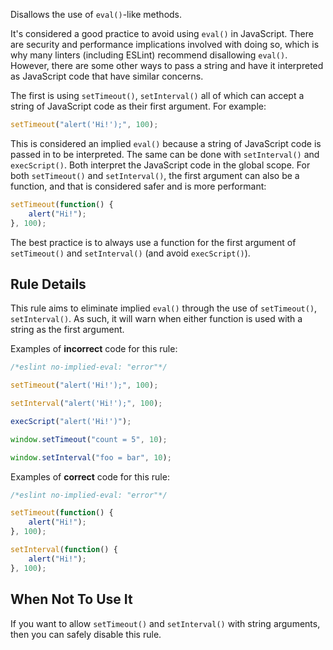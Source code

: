 
Disallows the use of `eval()`-like methods.

It's considered a good practice to avoid using `eval()` in JavaScript. There are security and performance implications involved with doing so, which is why many linters (including ESLint) recommend disallowing `eval()`. However, there are some other ways to pass a string and have it interpreted as JavaScript code that have similar concerns.

The first is using `setTimeout()`, `setInterval()` all of which can accept a string of JavaScript code as their first argument. For example:

```js
setTimeout("alert('Hi!');", 100);
```

This is considered an implied `eval()` because a string of JavaScript code is
passed in to be interpreted. The same can be done with `setInterval()` and `execScript()`. Both interpret the JavaScript code in  the global scope. For  both `setTimeout()` and `setInterval()`, the first argument can also be a function, and that is considered safer and is more performant:

```js
setTimeout(function() {
    alert("Hi!");
}, 100);
```

The best practice is to always use a function for the first argument of `setTimeout()` and `setInterval()` (and avoid `execScript()`).

## Rule Details

This rule aims to eliminate implied `eval()` through the use of `setTimeout()`, `setInterval()`. As such, it will warn when either function is used with a string as the first argument.

Examples of **incorrect** code for this rule:

```js
/*eslint no-implied-eval: "error"*/

setTimeout("alert('Hi!');", 100);

setInterval("alert('Hi!');", 100);

execScript("alert('Hi!')");

window.setTimeout("count = 5", 10);

window.setInterval("foo = bar", 10);
```

Examples of **correct** code for this rule:

```js
/*eslint no-implied-eval: "error"*/

setTimeout(function() {
    alert("Hi!");
}, 100);

setInterval(function() {
    alert("Hi!");
}, 100);
```

## When Not To Use It

If you want to allow `setTimeout()` and `setInterval()` with string arguments, then you can safely disable this rule.